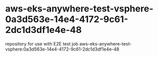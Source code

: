 # aws-eks-anywhere-test-vsphere-0a3d563e-14e4-4172-9c61-2dc1d3df1e4e-48
repository for use with E2E test job aws-eks-anywhere-test-vsphere:0a3d563e-14e4-4172-9c61-2dc1d3df1e4e-48
